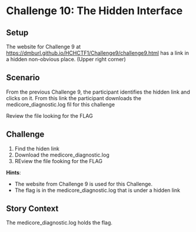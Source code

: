 # Challenge 10: The Hidden Interface
## Setup
The website for Challenge 9 at https://dmburl.github.io/HCHCTF1/Challenge9/challenge9.html has a link in a hidden non-obvious place. (Upper right corner)

## Scenario
From the previous Challenge 9, the participant identifies the hidden link and clicks on it. From this link the participant downloads the medicore_diagnostic.log fil for this challenge

Review the file looking for the FLAG

## Challenge
1. Find the hiden link
2. Download the medicore_diagnostic.log
3. REview the file fooking for the FLAG

**Hints**:
- The website from Challenge 9 is used for this Challenge.
- The flag is in the medicore_diagnostic.log that is under a hidden link

## Story Context
The medicore_diagnostic.log holds the flag. 